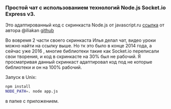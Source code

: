 ### Простой чат с использованием технологий Node.js Socket.io Express v3. ######

Это адаптированный код с скринкаста Node.js от javascript.ru  [ссылка](https://learn.javascript.ru/screencast/nodejs) от автора @iliakan [github](https://github.com/iliakan/)

Во вовремя 2 части своего скринкаста Илья делал чат, видео уроки можно найти на ссылку выше. Но тк это было в конце 2014 года, а сейчас уже 2016 , многие библиотеки такие как Socket.io переписали свои творения, и код в скринкасте на 30% был не рабочий. Я просматривая данный скринкаст адаптировал код под не которые библиотеки и он на 100% рабочий. 

Запуск в Unix:

```bash
npm install
NODE_PATH=. node app.js
``` 
в папке с приложением. 

